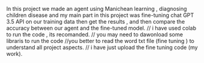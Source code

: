 In this project we made an agent using Manichean learning , diagnosing children disease and my main part in this project was fine-tuning chat GPT 3.5 API on our training data then get the results , and then compare the accuracy between our agent and the fine-tuned model.
// i have used colab to run the code , its recomanded.
// you may need to dawonload some libraris to run the code
//you better to read the word txt file (fine tuning ) to understand all project aspects.
// i have just upload the fine tuning code (my work).
